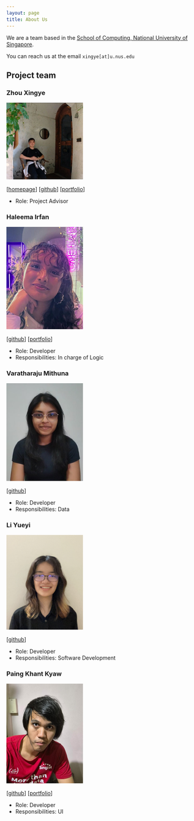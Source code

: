 ```yaml
---
layout: page
title: About Us
---
```


We are a team based in the [School of Computing, National University of Singapore](https://www.comp.nus.edu.sg).

You can reach us at the email `xingye[at]u.nus.edu`

## Project team

### Zhou Xingye

<img src="images/zhou-colla.png" width="200px">

[[homepage](https://66f99fbb84cc0e45d28ec44b--teal-baklava-6bd705.netlify.app/)]
[[github](https://github.com/zhou-colla)]
[[portfolio](team/zhouxingye.md)]

* Role: Project Advisor

### Haleema Irfan

<img src="images/haleemairfan.png" width="200px">

[[github](http://github.com/yyueyii)]
[[portfolio](team/johndoe.md)]

* Role: Developer
* Responsibilities: In charge of Logic

### Varatharaju Mithuna

<img src="images/miuna9890.png" width="200px">

[[github](http://github.com/miuna9890/tp)]

* Role: Developer
* Responsibilities: Data

### Li Yueyi

<img src="images/yyueyii.png" width="200px">

[[github](http://github.com/yyueyii)]

* Role: Developer
* Responsibilities: Software Development

### Paing Khant Kyaw

<img src="images/minkhanteain.png" width="200px">

[[github](http://github.com/minkhanteain)]
[[portfolio](team/johndoe.md)]

* Role: Developer
* Responsibilities: UI

